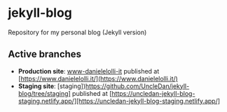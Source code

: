 # jekyll-blog
Repository for my personal blog (Jekyll version)

## Active branches
* **Production site**: [www-danielelolli-it](https://github.com/UncleDan/jekyll-blog/tree/www-danielelolli-it) published at [https://www.danielelolli.it/](https://www.danielelolli.it/)
* **Staging site**: [staging])https://github.com/UncleDan/jekyll-blog/tree/staging] published at [https://uncledan-jekyll-blog-staging.netlify.app/][https://uncledan-jekyll-blog-staging.netlify.app/]
